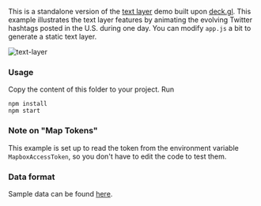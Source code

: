 This is a standalone version of the [text layer](./text-layer/README.md) demo built upon [deck.gl](http://deck.gl). This example illustrates the text layer features by animating the evolving Twitter hashtags posted in the U.S. during one day. You can modify `app.js` a bit to generate a static text layer.

![text-layer](demo.png)

### Usage
Copy the content of this folder to your project. Run
```
npm install
npm start
```
### Note on "Map Tokens"
This example is set up to read the token from the environment variable
`MapboxAccessToken`, so you don't have to edit the code to test them.

### Data format
Sample data can be found [here](https://rivulet-zhang.github.io/dataRepo/text-layer/hashtagsOneDay.json).
